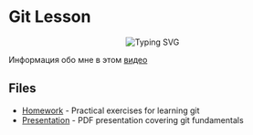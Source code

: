 # Git Lesson

<p align="center">
    <img src="https://readme-typing-svg.demolab.com?font=JetBrains+Mono&pause=1000&center=true&vCenter=true&width=435&lines=ec%C3%97be" alt="Typing SVG" />
</p>

Информация обо мне в этом [видео](https://www.youtube.com/watch?v=dQw4w9WgXcQ)

## Files

- [Homework](1_homework.md) - Practical exercises for learning git
- [Presentation](1_presentation.pdf) - PDF presentation covering git fundamentals

